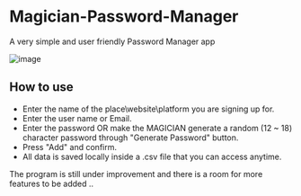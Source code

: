 # Magician-Password-Manager
A very simple and user friendly Password Manager app


![image](https://user-images.githubusercontent.com/61654046/220208918-0cb3c9c3-1779-467b-99ab-3ec496666323.png)



## How to use
- Enter the name of the place\website\platform you are signing up for.
- Enter the user name or Email.
- Enter the password OR make the MAGICIAN generate a random (12 ~ 18) character password through "Generate Password" button.
- Press "Add" and confirm.
- All data is saved locally inside a .csv file that you can access anytime.


The program is still under improvement and there is a room for more features to be added ..
